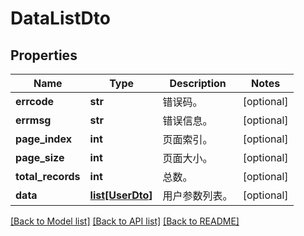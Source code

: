 # DataListDto

## Properties
Name | Type | Description | Notes
------------ | ------------- | ------------- | -------------
**errcode** | **str** | 错误码。 | [optional] 
**errmsg** | **str** | 错误信息。 | [optional] 
**page_index** | **int** | 页面索引。 | [optional] 
**page_size** | **int** | 页面大小。 | [optional] 
**total_records** | **int** | 总数。 | [optional] 
**data** | [**list[UserDto]**](UserDto.md) | 用户参数列表。 | [optional] 

[[Back to Model list]](../README.md#documentation-for-models) [[Back to API list]](../README.md#documentation-for-api-endpoints) [[Back to README]](../README.md)


